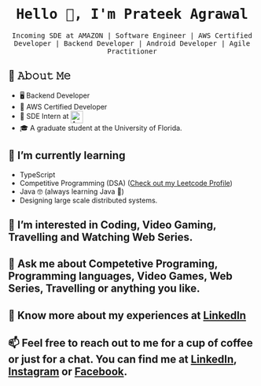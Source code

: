 <h1 align="center"><samp>
  Hello 👋, I'm Prateek Agrawal <samp>
</h1>
<p align="center">
  <samp>
  Incoming SDE at AMAZON | Software Engineer | AWS Certified Developer | Backend Developer | Android Developer | Agile Practitioner
  </samp>
  
</p>

## :book: 𝙰𝚋𝚘𝚞𝚝 𝙼𝚎
- 🖥 Backend Developer
- 📜 AWS Certified Developer
- 💼 SDE Intern at [<img src="https://wallpaperaccess.com/full/1308159.jpg" padding= "5em" height="25em" align="center" alt="Amazon" title="Amazon"/>](https://amazon.com)
- 🎓 A graduate student at the University of Florida.
  
## 🌱 I’m currently learning
- TypeScript
- Competitive Programming (DSA) ([Check out my Leetcode Profile](https://leetcode.com/prateek270/))
- Java 🤓 (always learning Java 🌚)
- Designing large scale distributed systems. 

## 👀 I’m interested in Coding, Video Gaming, Travelling and Watching Web Series.
           
## 💬 Ask me about Competetive Programing, Programming languages, Video Games, Web Series, Travelling or anything you like.

## 📄 Know more about my experiences at [LinkedIn](https://www.linkedin.com/in/prateek270/)
  
## 📫 Feel free to reach out to me for a cup of coffee or just for a chat. You can find me at [LinkedIn](https://www.linkedin.com/in/prateek270/), [Instagram](https://www.instagram.com/prateek_270/) or [Facebook](https://www.facebook.com/prateek.agarwal.7330/).

<!---
prateek270/prateek270 is a ✨ special ✨ repository because its `README.md` (this file) appears on your GitHub profile.
You can click the Preview link to take a look at your changes.
--->
